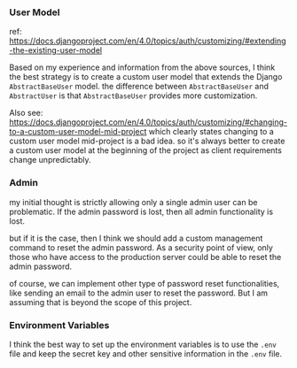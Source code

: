 ### User Model

ref: https://docs.djangoproject.com/en/4.0/topics/auth/customizing/#extending-the-existing-user-model

Based on my experience and information from the above sources, I think the best strategy
is to create a custom user model that extends the Django ``AbstractBaseUser`` model.
the difference between ```AbstractBaseUser``` and ```AbstractUser``` is that
```AbstractBaseUser``` provides more customization.

Also see: https://docs.djangoproject.com/en/4.0/topics/auth/customizing/#changing-to-a-custom-user-model-mid-project
which clearly states changing to a custom user model mid-project is a bad idea. so it's always better to create
a custom user model at the beginning of the project as client requirements change unpredictably.


### Admin
my initial thought is strictly allowing only a single admin user can be problematic.
If the admin password is lost, then all admin functionality is lost.

but if it is the case, then I think we should add a custom management command to reset the admin password.
As a security point of view, only those who have access to the production server
could be able to reset the admin password.

of course, we can implement other type of password reset functionalities,
like sending an email to the admin user to reset the password. But I am assuming
that is beyond the scope of this project.



### Environment Variables
I think the best way to set up the environment variables is to use the ``.env`` file and
keep the secret key and other sensitive information in the ``.env`` file.